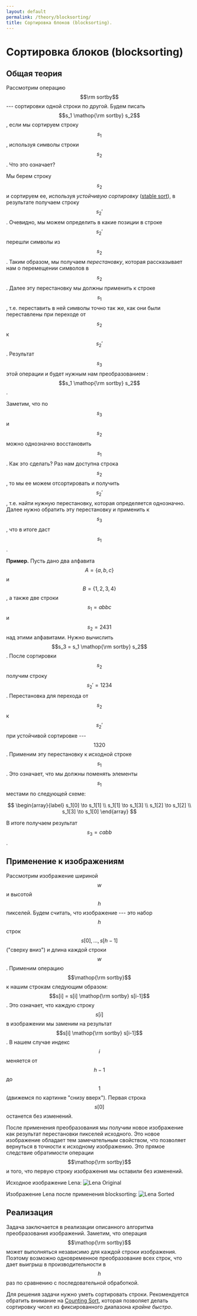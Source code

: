 ```yaml
---
layout: default
permalink: /theory/blocksorting/
title: Сортировка блоков (blocksorting).
---
```


# Сортировка блоков (blocksorting)

## Общая теория

Рассмотрим операцию $$\rm sortby$$ --- сортировки одной строки по другой.
Будем писать $$s_1 \mathop{\rm sortby} s_2$$, если мы сортируем строку $$s_1$$,
используя символы строки $$s_2$$. Что это означает?

Мы берем строку $$s_2$$ и сортируем ее, используя *устойчивую сортировку*
([stable sort](http://en.wikipedia.org/wiki/Stable_sort#Stability>)), в
результате получаем строку $$s_2'$$. Очевидно, мы можем определить в какие
позиции в строке $$s_2'$$ перешли символы из $$s_2$$. Таким образом, мы получаем
*перестановку*, которая рассказывает нам о перемещении символов в $$s_2$$. Далее
эту перестановку мы должны применить к строке $$s_1$$, т.е. переставить в ней
символы точно так же, как они были переставлены при переходе от $$s_2$$ к
$$s_2'$$. Результат $$s_3$$ этой операции и будет нужным нам преобразованием :
$$s_1 \mathop{\rm sortby} s_2$$.

Заметим, что по $$s_3$$ и $$s_2$$ можно однозначно восстановить $$s_1$$.
Как это сделать? Раз нам доступна строка $$s_2$$, то мы ее можем отсортировать
и получить $$s_2'$$, т.е. найти нужную перестановку, которая определяется
однозначно. Далее нужно обратить эту перестановку и применить к $$s_3$$, что в
итоге даст $$s_1$$.

**Пример.** Пусть дано два алфавита $$A = \{a, b, c\}$$ и $$B = \{1,2,3,4\}$$,
а также две строки $$s_1 = abbc$$ и $$s_2 = 2431$$ над этими алфавитами.
Нужно вычислить $$s_3 = s_1 \mathop{\rm sortby} s_2$$. После сортировки $$s_2$$
получим строку $$s_2'=1234$$. Перестановка для перехода от $$s_2$$ к $$s_2'$$
при устойчивой сортировке --- $$1320$$. Применим эту перестановку к исходной
строке $$s_1$$. Это означает, что мы должны поменять элементы $$s_1$$ местами
по следующей схеме:

$$
   \begin{array}{label}
   s_1[0] \to s_1[1] \\
   s_1[1] \to s_1[3] \\
   s_1[2] \to s_1[2] \\
   s_1[3] \to s_1[0]
   \end{array}
$$

В итоге получаем результат $$s_3 = cabb$$.

## Применение к изображениям

Рассмотрим изображение шириной $$w$$ и высотой $$h$$ пикселей. Будем считать,
что изображение --- это набор $$h$$ строк $$s[0],\ldots,s[h-1]$$ ("сверху вниз")
и длина каждой строки $$w$$. Применим операцию $$\mathop{\rm sortby}$$ к нашим
строкам следующим образом: $$s[i] = s[i] \mathop{\rm sortby} s[i-1]$$. Это
означает, что каждую строку $$s[i]$$ в изображении мы заменим на результат
$$s[i] \mathop{\rm sortby} s[i-1]$$. В нашем случае индекс $$i$$ меняется от
$$h-1$$ до $$1$$ (движемся по картинке "снизу вверх"). Первая строка $$s[0]$$
останется без изменений.

После применения преобразования мы получим новое изображение как результат
перестановки пикселей исходного. Это новое изображение обладает тем
замечательным свойством, что позволяет вернуться в точности к исходному
изображению. Это прямое следствие обратимости операции $$\mathop{\rm sortby}$$ и
того, что первую строку изображения мы оставили без изменений.

Исходное изображение Lena:
![Lena Original](/assets/content/image/lena.png)

Изображение Lena после применения blocksorting:
![Lena Sorted](/assets/content/image/lena_blocksorting.png)

## Реализация

Задача заключается в реализации описанного алгоритма преобразования изображений.
Заметим, что операция $$\mathop{\rm sortby}$$ может выполняться независимо для
каждой строки изображения. Поэтому возможно одновременное преобразование всех
строк, что дает выигрыш в производительности в $$h$$ раз по сравнению с
последовательной обработкой.


Для решения задачи нужно уметь сортировать строки. Рекомендуется обратить
внимание на [Counting Sort](http://en.wikipedia.org/wiki/Counting_sort), которая
позволяет делать сортировку чисел из фиксированного диапазона *крайне быстро*.
